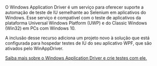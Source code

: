 ﻿O Windows Application Driver é um serviço para oferecer suporte a automação de teste de IU semelhante ao Selenium em aplicativos do Windows. Esse serviço é compatível com o teste de aplicativos da plataforma Universal Windows Platform (UWP) e do Classic Windows (Win32) em PCs com Windows 10.

A inclusão desse recurso adiciona um projeto novo à solução que está configurada para hospedar testes de IU do seu aplicativo WPF, que são ativados pelo WinAppDriver.

[Saiba mais sobre o Windows Application Driver e crie testes com ele.](https://github.com/Microsoft/WinAppDriver)
